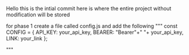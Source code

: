 Hello this is the intial commit
here is where the entire project without modification will be stored

for phase 1
create a file called config.js
and add the following
"""
const CONFIG = {
API_KEY: your_api_key,
BEARER: "Bearer"+" "+ your_api_key,
LINK: your_link
};

"""
